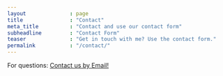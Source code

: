 ```yaml
---
layout              : page
title               : "Contact"
meta_title          : "Contact and use our contact form"
subheadline         : "Contact Form"
teaser              : "Get in touch with me? Use the contact form."
permalink           : "/contact/"
---
```


<html>
  <body>
      <p>For questions:
        <a href="mailto:xup@xilinx.com?subject=PYNQ Website&body=Dear XUP Team,">Contact us by Email!</a>
      </p>
  </body>
</html>
